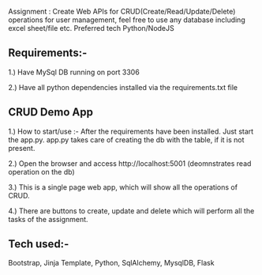 

Assignment : Create Web APIs for CRUD(Create/Read/Update/Delete) operations for user management, feel free to use any database including excel sheet/file etc. 
Preferred tech Python/NodeJS


Requirements:-
--------------
1.) Have MySql DB running on port 3306

2.) Have all python dependencies installed via the requirements.txt file


CRUD Demo App
--------------

1.) How to start/use :-
  After the requirements have been installed. Just start the app.py. app.py takes care of creating the db with the table, if it is not present.
  
2.) Open the browser  and access http://localhost:5001 (deomnstrates read operation on the db)

3.) This is a single page web app, which will show all the operations of CRUD.

4.) There are buttons to create, update and delete which will perform all the tasks of the assignment. 


Tech used:-
-----------
Bootstrap, Jinja Template, Python, SqlAlchemy, MysqlDB, Flask

